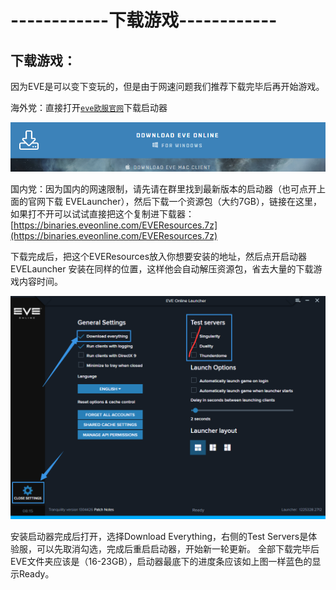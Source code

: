 # ------------下载游戏------------

## 下载游戏：

因为EVE是可以变下变玩的，但是由于网速问题我们推荐下载完毕后再开始游戏。

海外党：直接打开[`eve欧服官网`](https://www.eveonline.com/download/)下载启动器

![&#x70B9;&#x51FB;&#x8FD9;&#x91CC;&#x4E0B;&#x8F7D;&#x542F;&#x52A8;&#x5668;&#xFF08;&#x652F;&#x6301;Mac OS&#xFF09;](.gitbook/assets/xia-zai.png)

国内党：因为国内的网速限制，请先请在群里找到最新版本的启动器（也可点开上面的官网下载 EVELauncher），然后下载一个资源包（大约7GB），链接在这里，如果打不开可以试试直接把这个复制进下载器：[https://binaries.eveonline.com/EVEResources.7z](https://binaries.eveonline.com/EVEResources.7z)

下载完成后，把这个EVEResources放入你想要安装的地址，然后点开启动器EVELauncher 安装在同样的位置，这样他会自动解压资源包，省去大量的下载游戏内容时间。

![&#x542F;&#x52A8;&#x5668;&#x8BBE;&#x7F6E;](.gitbook/assets/shezhi.png)

安装启动器完成后打开，选择Download Everything，右侧的Test Servers是体验服，可以先取消勾选，完成后重启启动器，开始新一轮更新。 全部下载完毕后EVE文件夹应该是（16-23GB），启动器最底下的进度条应该如上图一样蓝色的显示Ready。

